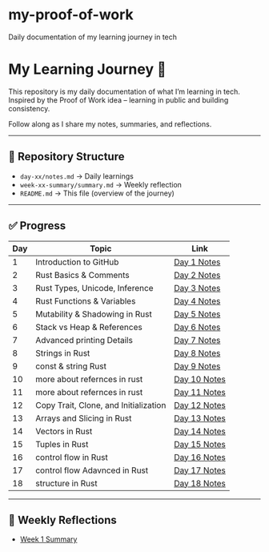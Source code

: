 # my-proof-of-work
Daily documentation of my learning journey in tech

# My Learning Journey 🚀

This repository is my daily documentation of what I’m learning in tech.  
Inspired by the Proof of Work idea – learning in public and building consistency.  

Follow along as I share my notes, summaries, and reflections.

---

## 📂 Repository Structure
- `day-xx/notes.md` → Daily learnings
- `week-xx-summary/summary.md` → Weekly reflection
- `README.md` → This file (overview of the journey)

---

## ✅ Progress

| Day | Topic | Link |
|-----|-------|------|
| 1 | Introduction to GitHub | [Day 1 Notes](day-01/notes.md) |
| 2 | Rust Basics & Comments | [Day 2 Notes](day-02/notes.md) |
| 3 | Rust Types, Unicode, Inference | [Day 3 Notes](day-03/notes.md) |
| 4 | Rust Functions & Variables | [Day 4 Notes](day-04/notes.md) |
| 5 | Mutability & Shadowing in Rust | [Day 5 Notes](day-05/notes.md) |
| 6 | Stack vs Heap & References | [Day 6 Notes](day-06/notes.md) |
| 7 | Advanced printing Details |  [Day 7 Notes](day-07/notes.md) |
| 8 | Strings in Rust | [Day 8 Notes](day-08/notes.md) |
| 9 | const & string Rust | [Day 9 Notes](day-09/notes.md) |
| 10 | more about refernces in rust | [Day 10 Notes](day-10/notes.md) |
| 11 | more about refernces in rust | [Day 11 Notes](day-11/notes.md) |
| 12 | Copy Trait, Clone, and Initialization | [Day 12 Notes](day-12/notes.md) |
| 13 | Arrays and Slicing in Rust | [Day 13 Notes](day-13/notes.md) |
| 14 | Vectors in Rust | [Day 14 Notes](day-14/notes.md) |
| 15 | Tuples in Rust | [Day 15 Notes](day-15/notes.md) |
| 16 | control flow in Rust | [Day 16 Notes](day-16/notes.md) |
| 17 | control flow Adavnced in Rust | [Day 17 Notes](day-17/notes.md) |
| 18 | structure in Rust | [Day 18 Notes](day-18/notes.md) |


---

## 📅 Weekly Reflections
- [Week 1 Summary](week-01-summary/summary.md)
